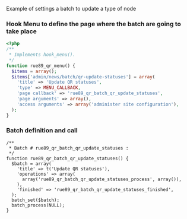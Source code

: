 Example of settings a batch to update a type of node 

### Hook Menu to define the page where the batch are going to take place
``` php
<?php 
/**
 * Implements hook_menu().
 */
function rue89_qr_menu() {
  $items = array();
  $items['admin/news/batch/qr-update-statuses'] = array(
    'title' => 'Update QR statuses',
    'type' => MENU_CALLBACK,
    'page callback' => 'rue89_qr_batch_qr_update_statuses',
    'page arguments' => array(),
    'access arguments' => array('administer site configuration'),
  );
}
```

### Batch definition and call

```
/**
 * Batch # rue89_qr_batch_qr_update_statuses : 
 */
function rue89_qr_batch_qr_update_statuses() {
  $batch = array(
    'title' => t('Update QR statuses'),
    'operations' => array(
      array('rue89_qr_batch_qr_update_statuses_process', array()),
    ),
    'finished' => 'rue89_qr_batch_qr_update_statuses_finished',
  );
  batch_set($batch);
  batch_process(NULL);
}
```
